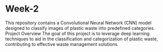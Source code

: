 # Week-2
This repository contains a Convolutional Neural Network (CNN) model designed to classify images of plastic waste into predefined categories.  Project Overview The goal of this project is to leverage deep learning techniques to aid in the classification and categorization of plastic waste, contributing to effective waste management solutions.
